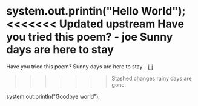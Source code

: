 system.out.printin("Hello World");
<<<<<<< Updated upstream
Have you tried this poem? - joe
Sunny days are here to stay
=======
Have you tried this poem?
Sunny days are here to stay - jjjj
>>>>>>> Stashed changes
rainy days are gone.





system.out.println("Goodbye world");
